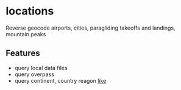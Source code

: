 # locations

Reverse geocode airports, cities, paragliding takeoffs and landings, mountain peaks

## Features

- query local data files
- query overpass
- query continent, country reagon [like](https://github.com/rapomon/geojson-places)
